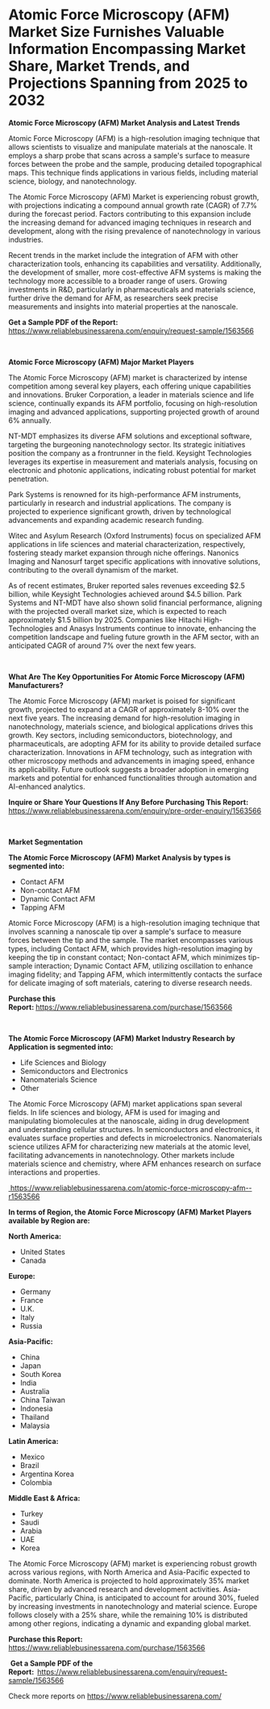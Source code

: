 <p><h1>Atomic Force Microscopy (AFM) Market Size Furnishes Valuable Information Encompassing Market Share, Market Trends, and Projections Spanning from 2025 to 2032</h1></p><p><strong>Atomic Force Microscopy (AFM) Market Analysis and Latest Trends</strong></p>
<p><p>Atomic Force Microscopy (AFM) is a high-resolution imaging technique that allows scientists to visualize and manipulate materials at the nanoscale. It employs a sharp probe that scans across a sample's surface to measure forces between the probe and the sample, producing detailed topographical maps. This technique finds applications in various fields, including material science, biology, and nanotechnology.</p><p>The Atomic Force Microscopy (AFM) Market is experiencing robust growth, with projections indicating a compound annual growth rate (CAGR) of 7.7% during the forecast period. Factors contributing to this expansion include the increasing demand for advanced imaging techniques in research and development, along with the rising prevalence of nanotechnology in various industries. </p><p>Recent trends in the market include the integration of AFM with other characterization tools, enhancing its capabilities and versatility. Additionally, the development of smaller, more cost-effective AFM systems is making the technology more accessible to a broader range of users. Growing investments in R&D, particularly in pharmaceuticals and materials science, further drive the demand for AFM, as researchers seek precise measurements and insights into material properties at the nanoscale.</p></p>
<p><strong>Get a Sample PDF of the Report:&nbsp;</strong> <a href="https://www.reliablebusinessarena.com/enquiry/request-sample/1563566?utm_campaign=2185&utm_medium=2&utm_source=Github&utm_content=ia&utm_term=23032025&utm_id=atomic-force-microscopy-afm">https://www.reliablebusinessarena.com/enquiry/request-sample/1563566</a></p>
<p>&nbsp;</p>
<p><strong>Atomic Force Microscopy (AFM) Major Market Players</strong></p>
<p><p>The Atomic Force Microscopy (AFM) market is characterized by intense competition among several key players, each offering unique capabilities and innovations. Bruker Corporation, a leader in materials science and life science, continually expands its AFM portfolio, focusing on high-resolution imaging and advanced applications, supporting projected growth of around 6% annually.</p><p>NT-MDT emphasizes its diverse AFM solutions and exceptional software, targeting the burgeoning nanotechnology sector. Its strategic initiatives position the company as a frontrunner in the field. Keysight Technologies leverages its expertise in measurement and materials analysis, focusing on electronic and photonic applications, indicating robust potential for market penetration.</p><p>Park Systems is renowned for its high-performance AFM instruments, particularly in research and industrial applications. The company is projected to experience significant growth, driven by technological advancements and expanding academic research funding.</p><p>Witec and Asylum Research (Oxford Instruments) focus on specialized AFM applications in life sciences and material characterization, respectively, fostering steady market expansion through niche offerings. Nanonics Imaging and Nanosurf target specific applications with innovative solutions, contributing to the overall dynamism of the market.</p><p>As of recent estimates, Bruker reported sales revenues exceeding $2.5 billion, while Keysight Technologies achieved around $4.5 billion. Park Systems and NT-MDT have also shown solid financial performance, aligning with the projected overall market size, which is expected to reach approximately $1.5 billion by 2025. Companies like Hitachi High-Technologies and Anasys Instruments continue to innovate, enhancing the competition landscape and fueling future growth in the AFM sector, with an anticipated CAGR of around 7% over the next few years.</p></p>
<p>&nbsp;</p>
<p><strong>What Are The Key Opportunities For Atomic Force Microscopy (AFM) Manufacturers?</strong></p>
<p><p>The Atomic Force Microscopy (AFM) market is poised for significant growth, projected to expand at a CAGR of approximately 8-10% over the next five years. The increasing demand for high-resolution imaging in nanotechnology, materials science, and biological applications drives this growth. Key sectors, including semiconductors, biotechnology, and pharmaceuticals, are adopting AFM for its ability to provide detailed surface characterization. Innovations in AFM technology, such as integration with other microscopy methods and advancements in imaging speed, enhance its applicability. Future outlook suggests a broader adoption in emerging markets and potential for enhanced functionalities through automation and AI-enhanced analytics.</p></p>
<p><strong>Inquire or Share Your Questions If Any Before Purchasing This Report:</strong> <a href="https://www.reliablebusinessarena.com/enquiry/pre-order-enquiry/1563566?utm_campaign=2185&utm_medium=2&utm_source=Github&utm_content=ia&utm_term=23032025&utm_id=atomic-force-microscopy-afm">https://www.reliablebusinessarena.com/enquiry/pre-order-enquiry/1563566</a></p>
<p>&nbsp;</p>
<p><strong>Market Segmentation</strong></p>
<p><strong>The Atomic Force Microscopy (AFM) Market Analysis by types is segmented into:</strong></p>
<p><ul><li>Contact AFM</li><li>Non-contact AFM</li><li>Dynamic Contact AFM</li><li>Tapping AFM</li></ul></p>
<p><p>Atomic Force Microscopy (AFM) is a high-resolution imaging technique that involves scanning a nanoscale tip over a sample's surface to measure forces between the tip and the sample. The market encompasses various types, including Contact AFM, which provides high-resolution imaging by keeping the tip in constant contact; Non-contact AFM, which minimizes tip-sample interaction; Dynamic Contact AFM, utilizing oscillation to enhance imaging fidelity; and Tapping AFM, which intermittently contacts the surface for delicate imaging of soft materials, catering to diverse research needs.</p></p>
<p><strong>Purchase this Report:&nbsp;</strong><a href="https://www.reliablebusinessarena.com/purchase/1563566?utm_campaign=2185&utm_medium=2&utm_source=Github&utm_content=ia&utm_term=23032025&utm_id=atomic-force-microscopy-afm">https://www.reliablebusinessarena.com/purchase/1563566</a></p>
<p>&nbsp;</p>
<p><strong>The Atomic Force Microscopy (AFM) Market Industry Research by Application is segmented into:</strong></p>
<p><ul><li>Life Sciences and Biology</li><li>Semiconductors and Electronics</li><li>Nanomaterials Science</li><li>Other</li></ul></p>
<p><p>The Atomic Force Microscopy (AFM) market applications span several fields. In life sciences and biology, AFM is used for imaging and manipulating biomolecules at the nanoscale, aiding in drug development and understanding cellular structures. In semiconductors and electronics, it evaluates surface properties and defects in microelectronics. Nanomaterials science utilizes AFM for characterizing new materials at the atomic level, facilitating advancements in nanotechnology. Other markets include materials science and chemistry, where AFM enhances research on surface interactions and properties.</p></p>
<p><a href="https://www.reliablebusinessarena.com/atomic-force-microscopy-afm--r1563566?utm_campaign=2185&utm_medium=2&utm_source=Github&utm_content=ia&utm_term=23032025&utm_id=atomic-force-microscopy-afm">&nbsp;https://www.reliablebusinessarena.com/atomic-force-microscopy-afm--r1563566</a></p>
<p><strong>In terms of Region, the Atomic Force Microscopy (AFM) Market Players available by Region are:</strong></p>
<p>
    <p> <strong> North America: </strong>
        <ul>
            <li>United States</li>
            <li>Canada</li>
        </ul>
        </p> 
    <p> <strong> Europe: </strong>
        <ul>
            <li>Germany</li>
            <li>France</li>
            <li>U.K.</li>
            <li>Italy</li>
            <li>Russia</li>
        </ul>
        </p> 
    <p> <strong> Asia-Pacific: </strong>
        <ul>
            <li>China</li>
            <li>Japan</li>
            <li>South Korea</li>
            <li>India</li>
            <li>Australia</li>
            <li>China Taiwan</li>
            <li>Indonesia</li>
            <li>Thailand</li>
            <li>Malaysia</li>
        </ul>
        </p> 
    <p> <strong> Latin America: </strong>
        <ul>
            <li>Mexico</li>
            <li>Brazil</li>
            <li>Argentina Korea</li>
            <li>Colombia</li>
        </ul>
        </p> 
    <p> <strong> Middle East & Africa: </strong>
        <ul>
            <li>Turkey</li>
            <li>Saudi</li>
            <li>Arabia</li>
            <li>UAE</li>
            <li>Korea</li>
        </ul>
    </p>
    </p>
<p><p>The Atomic Force Microscopy (AFM) market is experiencing robust growth across various regions, with North America and Asia-Pacific expected to dominate. North America is projected to hold approximately 35% market share, driven by advanced research and development activities. Asia-Pacific, particularly China, is anticipated to account for around 30%, fueled by increasing investments in nanotechnology and material science. Europe follows closely with a 25% share, while the remaining 10% is distributed among other regions, indicating a dynamic and expanding global market.</p></p>
<p><strong>Purchase this Report: </strong><a href="https://www.reliablebusinessarena.com/purchase/1563566?utm_campaign=2185&utm_medium=2&utm_source=Github&utm_content=ia&utm_term=23032025&utm_id=atomic-force-microscopy-afm">https://www.reliablebusinessarena.com/purchase/1563566</a></p>
<p>&nbsp;<strong>Get a Sample PDF of the Report:&nbsp;&nbsp;</strong><a href="https://www.reliablebusinessarena.com/enquiry/request-sample/1563566?utm_campaign=2185&utm_medium=2&utm_source=Github&utm_content=ia&utm_term=23032025&utm_id=atomic-force-microscopy-afm">https://www.reliablebusinessarena.com/enquiry/request-sample/1563566</a></p>
<p><strong></strong></p>
<p>Check more reports on <a href="https://www.reliablebusinessarena.com/?utm_campaign=2185&utm_medium=2&utm_source=Github&utm_content=ia&utm_term=23032025&utm_id=atomic-force-microscopy-afm">https://www.reliablebusinessarena.com/</a></p>